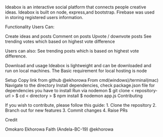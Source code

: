 
Ideabox is an interactive social platform that connects people creative ideas. 
Ideabox is built on node, express,and bootstrap.
Firebase was used in storing registered users information.

Functionality
Users Can:

Create ideas and posts
Comment on posts
Upvote / downvote posts
See trending votes which based on highest vote difference

Users can also:
See trending posts which is based on highest vote difference.

Download and usage
Ideabox is lightweight and can be downloaded and run on local machines. The Basic requirement for local hosting is node

Setup
Copy link from github @ekhorowa
From cmd(windows)/terminal(mac)
Navigate to the directory
Install dependencies, check package.json file for dependencies you have to install
Run via nodemon
$ git clone < repository-url >
$ cd < directory >
$ npm install
$ nodemon app.js
Contributing

If you wish to contribute, please follow this guide: 1. Clone the repository 2. Branch out for new features 3. Commit changes 4. Raise PRs

Credit

Omokaro Ekhorowa Faith (Andela-BC-19) @ekhorowa